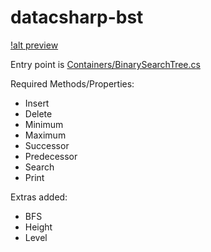 # datacsharp-bst

[!alt preview](https://raw.githubusercontent.com/aldnav/datacsharp-bst/master/preview.PNG)

Entry point is [Containers/BinarySearchTree.cs](https://github.com/aldnav/datacsharp-bst/blob/master/DSBST/Containers/BinarySearchTree.cs) 

Required Methods/Properties:
 *   Insert
 *   Delete
 *   Minimum
 *   Maximum
 *   Successor
 *   Predecessor
 *   Search
 *   Print

Extras added:
 *   BFS
 *   Height
 *   Level
 
